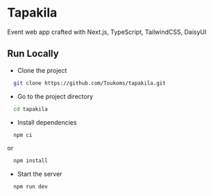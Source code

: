 # Tapakila

Event web app crafted with Next.js, TypeScript, TailwindCSS, DaisyUI

## Run Locally

- Clone the project

```bash
  git clone https://github.com/Toukoms/tapakila.git
```

- Go to the project directory

```bash
  cd tapakila
```

- Install dependencies

```bash
  npm ci
```

or

```bash
  npm install
```

- Start the server

```bash
  npm run dev
```
